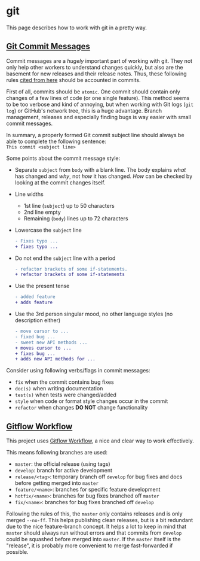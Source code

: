 # git

This page describes how to work with git in a pretty way.

## [Git Commit Messages][website_git_commit_messages]

Commit messages are a _hugely_ important part of working with git.
They not only help other workers to understand changes quickly, but also are the basement for new releases and their release notes.
Thus, these following rules [cited from here][website_git_commit_messages] should be accounted in commits.

First of all, commits should be `atomic`.
One commit should contain only changes of a few lines of code (or one single feature).
This method seems to be too verbose and kind of annoying, but when working with Git logs (`git log`) or GitHub's network tree, this is a huge advantage.
Branch management, releases and especially finding bugs is way easier with small commit messages.

In summary, a properly formed Git commit subject line should always be able to complete the following sentence:  
  `This commit <subject line>`

Some points about the commit message style:

* Separate `subject` from `body` with a blank line.
  The body explains _what_ has changed and _why_, not _how_ it has changed.
  _How_ can be checked by looking at the commit changes itself.
* Line widths
  * 1st line (`subject`) up to 50 characters
  * 2nd line empty
  * Remaining (`body`) lines up to 72 characters
* Lowercase the `subject` line

  ```diff
  - Fixes typo ...
  + fixes typo ...
  ```

* Do not end the `subject` line with a period

  ```diff
  - refactor brackets of some if-statements.
  + refactor brackets of some if-statements
  ```

* Use the present tense  

  ```diff
  - added feature
  + adds feature
  ```

* Use the 3rd person singular mood, no other language styles (no description either)  

  ```diff
  - move cursor to ...
  - fixed bug ...
  - sweet new API methods ...
  + moves cursor to ...
  + fixes bug ...
  + adds new API methods for ...
  ```

Consider using following verbs/flags in commit messages:

* `fix` when the commit contains bug fixes
* `doc(s)` when writing documentation
* `test(s)` when tests were changed/added
* `style` when code or format style changes occur in the commit
* `refactor` when changes __DO NOT__ change functionality

## [Gitflow Workflow][website_gitflow_workflow]

This project uses [Gitflow Workflow][website_gitflow_workflow], a nice and clear way to work effectively.

This means following branches are used:

* `master`: the official release (using tags)
* `develop`: branch for active development
* `release/<tag>`: temporary branch off `develop` for bug fixes and docs before getting merged into `master`
* `feature/<name>`: branches for specific feature development
* `hotfix/<name>`: branches for bug fixes branched off `master`
* `fix/<name>`: branches for bug fixes branched off `develop`

Following the rules of this, the `master` only contains releases and is only merged `--no-ff`.
This helps publishing clean releases, but is a bit redundant due to the nice feature-branch concept.
It helps a lot to keep in mind that `master` should always run without errors and that commits from `develop` could be squashed before merged into `master`.
If the `master` itself is the "release", it is probably more convenient to merge fast-forwarded if possible.

[website_git_commit_messages]: https://chris.beams.io/posts/git-commit
[website_gitflow_workflow]: https://www.atlassian.com/git/tutorials/comparing-workflows/gitflow-workflow
